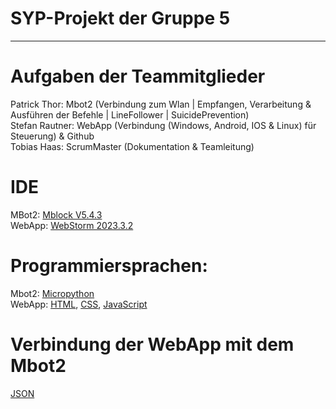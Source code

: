 
# SYP-Projekt der Gruppe 5
---
# Aufgaben der Teammitglieder
Patrick Thor: Mbot2 (Verbindung zum Wlan | Empfangen, Verarbeitung & Ausführen der Befehle | LineFollower | SuicidePrevention)<br>
Stefan Rautner: WebApp (Verbindung (Windows, Android, IOS & Linux) für Steuerung) & Github<br>
Tobias Haas: ScrumMaster (Dokumentation & Teamleitung)<br>

# IDE
MBot2: [Mblock V5.4.3](https://s.mblock.cc/download/pc-windows)<br>
WebApp: [WebStorm 2023.3.2](https://www.jetbrains.com/webstorm/download/download-thanks.html)

# Programmiersprachen:
Mbot2: [Micropython](https://docs.micropython.org/en/latest/)<br>
WebApp: [HTML](https://wiki.selfhtml.org/wiki/HTML), [CSS](https://wiki.selfhtml.org/wiki/CSS), [JavaScript](https://wiki.selfhtml.org/wiki/JavaScript)

# Verbindung der WebApp mit dem Mbot2
[JSON](https://www.json.org/json-de.html)

